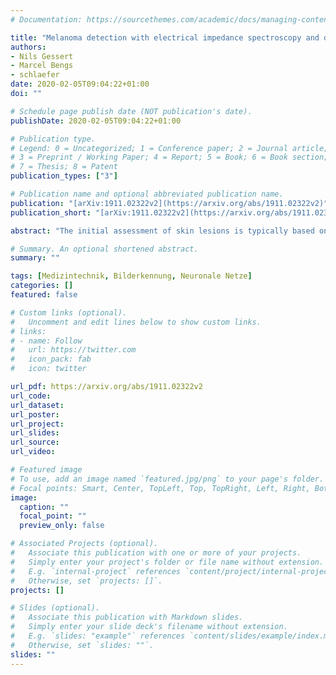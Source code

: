 ```yaml
---
# Documentation: https://sourcethemes.com/academic/docs/managing-content/

title: "Melanoma detection with electrical impedance spectroscopy and dermoscopy using joint deep learning models"
authors:
- Nils Gessert
- Marcel Bengs
- schlaefer
date: 2020-02-05T09:04:22+01:00
doi: ""

# Schedule page publish date (NOT publication's date).
publishDate: 2020-02-05T09:04:22+01:00

# Publication type.
# Legend: 0 = Uncategorized; 1 = Conference paper; 2 = Journal article;
# 3 = Preprint / Working Paper; 4 = Report; 5 = Book; 6 = Book section;
# 7 = Thesis; 8 = Patent
publication_types: ["3"]

# Publication name and optional abbreviated publication name.
publication: "[arXiv:1911.02322v2](https://arxiv.org/abs/1911.02322v2)"
publication_short: "[arXiv:1911.02322v2](https://arxiv.org/abs/1911.02322v2)"

abstract: "The initial assessment of skin lesions is typically based on dermoscopic images. As this is a difficult and time-consuming task, machine learning methods using dermoscopic images have been proposed to assist human experts. Other approaches have studied electrical impedance spectroscopy (EIS) as a basis for clinical decision support systems. Both methods represent different ways of measuring skin lesion properties as dermoscopy relies on visible light and EIS uses electric currents. Thus, the two methods might carry complementary features for lesion classification. Therefore, we propose joint deep learning models considering both EIS and dermoscopy for melanoma detection. For this purpose, we first study machine learning methods for EIS that incorporate domain knowledge and previously used heuristics into the design process. As a result, we propose a recurrent model with state-max-pooling which automatically learns the relevance of different EIS measurements. Second, we combine this new model with different convolutional neural networks that process dermoscopic images. We study ensembling approaches and also propose a cross-attention module guiding information exchange between the EIS and dermoscopy model. In general, combinations of EIS and dermoscopy clearly outperform models that only use either EIS or dermoscopy. We show that our attention-based, combined model outperforms other models with specificities of 34.4% (CI 31.3-38.4), 34.7% (CI 31.0-38.8) and 53.7% (CI 50.1-57.6) for dermoscopy, EIS and the combined model, respectively, at a clinically relevant sensitivity of 98%."

# Summary. An optional shortened abstract.
summary: ""

tags: [Medizintechnik, Bilderkennung, Neuronale Netze]
categories: []
featured: false

# Custom links (optional).
#   Uncomment and edit lines below to show custom links.
# links:
# - name: Follow
#   url: https://twitter.com
#   icon_pack: fab
#   icon: twitter

url_pdf: https://arxiv.org/abs/1911.02322v2
url_code:
url_dataset:
url_poster:
url_project:
url_slides:
url_source:
url_video:

# Featured image
# To use, add an image named `featured.jpg/png` to your page's folder. 
# Focal points: Smart, Center, TopLeft, Top, TopRight, Left, Right, BottomLeft, Bottom, BottomRight.
image:
  caption: ""
  focal_point: ""
  preview_only: false

# Associated Projects (optional).
#   Associate this publication with one or more of your projects.
#   Simply enter your project's folder or file name without extension.
#   E.g. `internal-project` references `content/project/internal-project/index.md`.
#   Otherwise, set `projects: []`.
projects: []

# Slides (optional).
#   Associate this publication with Markdown slides.
#   Simply enter your slide deck's filename without extension.
#   E.g. `slides: "example"` references `content/slides/example/index.md`.
#   Otherwise, set `slides: ""`.
slides: ""
---
```


